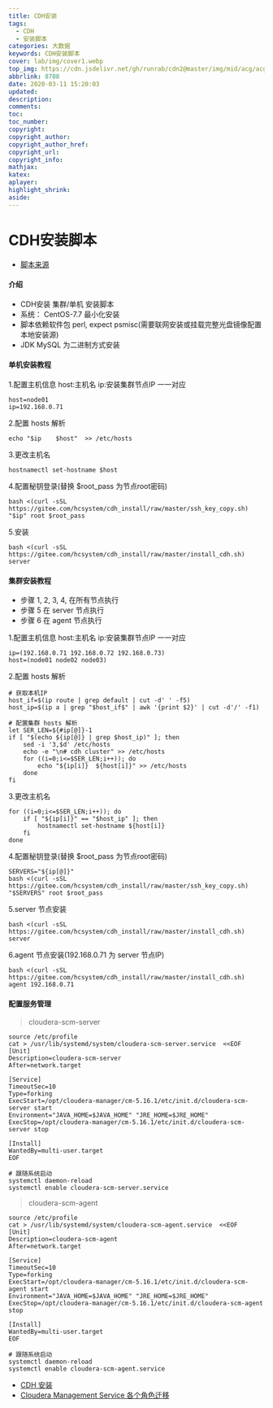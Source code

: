 ```yaml
---
title: CDH安装
tags:
  - CDH
  - 安装脚本
categories: 大数据
keywords: CDH安装脚本
cover: lab/img/cover1.webp
top_img: https://cdn.jsdelivr.net/gh/runrab/cdn2@master/img/mid/acg/acg101.jpeg
abbrlink: 8708
date: 2020-03-11 15:20:03
updated:
description:
comments:
toc:
toc_number:
copyright:
copyright_author:
copyright_author_href:
copyright_url:
copyright_info:
mathjax:
katex:
aplayer:
highlight_shrink:
aside:
---
```

# CDH安装脚本
- [脚本来源](https://gitee.com/hcsystem/cdh_install)


#### 介绍

- CDH安装 集群/单机 安装脚本
- 系统： CentOS-7.7 最小化安装
- 脚本依赖软件包 perl, expect psmisc(需要联网安装或挂载完整光盘镜像配置本地安装源)
- JDK MySQL 为二进制方式安装

#### 单机安装教程

1.配置主机信息 host:主机名 ip:安装集群节点IP 一一对应

    host=node01
    ip=192.168.0.71

2.配置 hosts 解析

    echo "$ip    $host"  >> /etc/hosts

3.更改主机名

    hostnamectl set-hostname $host

4.配置秘钥登录(替换 $root_pass 为节点root密码)

    bash <(curl -sSL https://gitee.com/hcsystem/cdh_install/raw/master/ssh_key_copy.sh) "$ip" root $root_pass

5.安装

    bash <(curl -sSL https://gitee.com/hcsystem/cdh_install/raw/master/install_cdh.sh) server

#### 集群安装教程

- 步骤 1, 2, 3, 4, 在所有节点执行
- 步骤 5 在 server 节点执行
- 步骤 6 在 agent 节点执行 

1.配置主机信息 host:主机名 ip:安装集群节点IP 一一对应

    ip=(192.168.0.71 192.168.0.72 192.168.0.73)
    host=(node01 node02 node03)

2.配置 hosts 解析

    # 获取本机IP
    host_if=$(ip route | grep default | cut -d' ' -f5)
    host_ip=$(ip a | grep "$host_if$" | awk '{print $2}' | cut -d'/' -f1)
    
    # 配置集群 hosts 解析
    let SER_LEN=${#ip[@]}-1
    if [ "$(echo ${ip[@]} | grep $host_ip)" ]; then
        sed -i '3,$d' /etc/hosts
        echo -e "\n# cdh cluster" >> /etc/hosts
        for ((i=0;i<=$SER_LEN;i++)); do
            echo "${ip[i]}  ${host[i]}" >> /etc/hosts
        done
    fi

3.更改主机名

    for ((i=0;i<=$SER_LEN;i++)); do
        if [ "${ip[i]}" == "$host_ip" ]; then
            hostnamectl set-hostname ${host[i]}
        fi
    done

4.配置秘钥登录(替换 $root_pass 为节点root密码)

    SERVERS="${ip[@]}"
    bash <(curl -sSL https://gitee.com/hcsystem/cdh_install/raw/master/ssh_key_copy.sh) "$SERVERS" root $root_pass

5.server 节点安装

    bash <(curl -sSL https://gitee.com/hcsystem/cdh_install/raw/master/install_cdh.sh) server

6.agent 节点安装(192.168.0.71 为 server 节点IP)

    bash <(curl -sSL https://gitee.com/hcsystem/cdh_install/raw/master/install_cdh.sh) agent 192.168.0.71

#### 配置服务管理

> cloudera-scm-server

```shell
source /etc/profile
cat > /usr/lib/systemd/system/cloudera-scm-server.service  <<EOF
[Unit]
Description=cloudera-scm-server
After=network.target

[Service]
TimeoutSec=10
Type=forking
ExecStart=/opt/cloudera-manager/cm-5.16.1/etc/init.d/cloudera-scm-server start
Environment="JAVA_HOME=$JAVA_HOME" "JRE_HOME=$JRE_HOME"
ExecStop=/opt/cloudera-manager/cm-5.16.1/etc/init.d/cloudera-scm-server stop

[Install]
WantedBy=multi-user.target
EOF

# 跟随系统启动
systemctl daemon-reload
systemctl enable cloudera-scm-server.service
```

> cloudera-scm-agent

```shell
source /etc/profile
cat > /usr/lib/systemd/system/cloudera-scm-agent.service  <<EOF
[Unit]
Description=cloudera-scm-agent
After=network.target

[Service]
TimeoutSec=10
Type=forking
ExecStart=/opt/cloudera-manager/cm-5.16.1/etc/init.d/cloudera-scm-agent start
Environment="JAVA_HOME=$JAVA_HOME" "JRE_HOME=$JRE_HOME"
ExecStop=/opt/cloudera-manager/cm-5.16.1/etc/init.d/cloudera-scm-agent stop

[Install]
WantedBy=multi-user.target
EOF

# 跟随系统启动
systemctl daemon-reload
systemctl enable cloudera-scm-agent.service
```



- [CDH 安装](https://www.cnblogs.com/yy3b2007com/p/9962099.html)
- [Cloudera Management Service 各个角色迁移](https://www.cnblogs.com/gxc2015/p/9273301.html)
